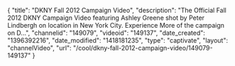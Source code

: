 {
    "title": "DKNY Fall 2012 Campaign Video",
    "description": "The Official Fall 2012 DKNY Campaign Video featuring Ashley Greene shot by Peter Lindbergh on location in New York City. Experience More of the campaign on D...",
    "channelid": "149079",
    "videoid": "149137",
    "date_created": "1396392216",
    "date_modified": "1418181235",
    "type": "captivate",
    "layout": "channelVideo",
    "url": "\/cool\/dkny-fall-2012-campaign-video\/149079-149137"
}